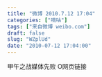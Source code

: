 ```yaml
---
title: "微博 2010.7.12 17:04"
categories: ["嘀咕"]
tags: ["来自微博 weibo.com"]
draft: false
slug: "WZplUd"
date: "2010-07-12 17:04:00"
---
```


<p>甲午之战媒体先败  O网页链接 ​​​​</p>
